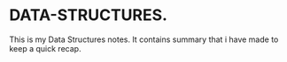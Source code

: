 # DATA-STRUCTURES.
This is my Data Structures notes.
It contains summary that i have made to keep a quick recap.

